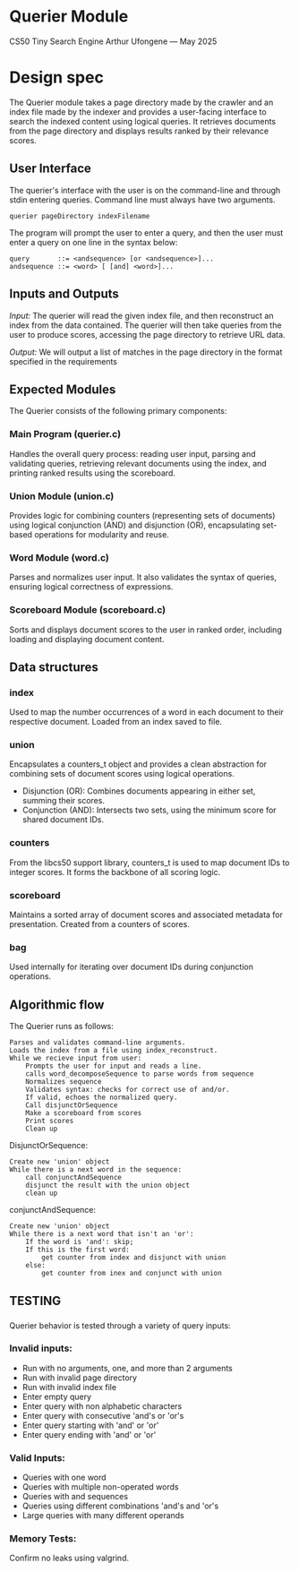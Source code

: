 # Querier Module
CS50 Tiny Search Engine
Arthur Ufongene — May 2025

# Design spec
The Querier module takes a page directory made by the crawler and an index file made by the indexer and provides a user-facing interface to search the indexed content using logical queries. It retrieves documents from the page directory and displays results ranked by their relevance scores.

## User Interface
The querier's interface with the user is on the command-line and through stdin entering queries. Command line must always have two arguments.

`querier pageDirectory indexFilename`

The program will prompt the user to enter a query, and then the user must enter a query on one line in the syntax below:
```
query       ::= <andsequence> [or <andsequence>]...
andsequence ::= <word> [ [and] <word>]...
```


## Inputs and Outputs
*Input:* The querier will read the given index file, and then reconstruct an index from the data contained. The querier will then take queries from the user to produce scores, accessing the page directory to retrieve URL data.

*Output:* We will output a list of matches in the page directory in the format specified in the requirements

## Expected Modules
The Querier consists of the following primary components:

### Main Program (querier.c)
Handles the overall query process: reading user input, parsing and validating queries, retrieving relevant documents using the index, and printing ranked results using the scoreboard.

### Union Module (union.c)
Provides logic for combining counters (representing sets of documents) using logical conjunction (AND) and disjunction (OR), encapsulating set-based operations for modularity and reuse.

### Word Module (word.c)
Parses and normalizes user input. It also validates the syntax of queries, ensuring logical correctness of expressions.

### Scoreboard Module (scoreboard.c)
Sorts and displays document scores to the user in ranked order, including loading and displaying document content.

## Data structures
### index
Used to map the number occurrences of a word in each document to their respective document. Loaded from an index saved to file.

### union
Encapsulates a counters_t object and provides a clean abstraction for combining sets of document scores using logical operations.
- Disjunction (OR): Combines documents appearing in either set, summing their scores.
- Conjunction (AND): Intersects two sets, using the minimum score for shared document IDs.

### counters
From the libcs50 support library, counters_t is used to map document IDs to integer scores. It forms the backbone of all scoring logic.

### scoreboard
Maintains a sorted array of document scores and associated metadata for presentation. Created from a counters of scores.

### bag
Used internally for iterating over document IDs during conjunction operations.

## Algorithmic flow
The Querier runs as follows:
```
Parses and validates command-line arguments.
Loads the index from a file using index_reconstruct.
While we recieve input from user:
    Prompts the user for input and reads a line.
    calls word_decomposeSequence to parse words from sequence
    Normalizes sequence
    Validates syntax: checks for correct use of and/or.
    If valid, echoes the normalized query.
    Call disjunctOrSequence
    Make a scoreboard from scores
    Print scores
    Clean up
```

DisjunctOrSequence:
```
Create new 'union' object
While there is a next word in the sequence:
    call conjunctAndSequence
    disjunct the result with the union object
    clean up
```

conjunctAndSequence:
```
Create new 'union' object
While there is a next word that isn't an 'or':
    If the word is 'and': skip;
    If this is the first word: 
        get counter from index and disjunct with union
    else: 
        get counter from inex and conjunct with union
```

## TESTING

### 
Querier behavior is tested through a variety of query inputs:

### Invalid inputs:
- Run with no arguments, one, and more than 2 arguments
- Run with invalid page directory
- Run with invalid index file
- Enter empty query
- Enter query with non alphabetic characters
- Enter query with consecutive 'and's or 'or's
- Enter query starting with 'and' or 'or'
- Enter query ending with 'and' or 'or'

### Valid Inputs:
- Queries with one word
- Queries with multiple non-operated words
- Queries with and sequences
- Queries using different combinations 'and's and 'or's
- Large queries with many different operands

### Memory Tests:
Confirm no leaks using valgrind.